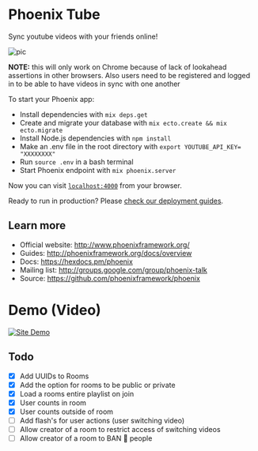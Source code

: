 # Phoenix Tube

Sync youtube videos with your friends online! 

![pic](https://imgur.com/hTHXGo5.png)

**NOTE:** this will only work on Chrome because of lack of lookahead assertions in other browsers. Also users need to be registered and logged in to be able to have videos in sync with one another

To start your Phoenix app:

  * Install dependencies with `mix deps.get`
  * Create and migrate your database with `mix ecto.create && mix ecto.migrate`
  * Install Node.js dependencies with `npm install`
  * Make an .env file in the root directory with `export YOUTUBE_API_KEY= "XXXXXXXX"`
  * Run `source .env` in a bash terminal
  * Start Phoenix endpoint with `mix phoenix.server`

Now you can visit [`localhost:4000`](http://localhost:4000) from your browser.

Ready to run in production? Please [check our deployment guides](http://www.phoenixframework.org/docs/deployment).

## Learn more

  * Official website: http://www.phoenixframework.org/
  * Guides: http://phoenixframework.org/docs/overview
  * Docs: https://hexdocs.pm/phoenix
  * Mailing list: http://groups.google.com/group/phoenix-talk
  * Source: https://github.com/phoenixframework/phoenix
  
  
  # Demo (Video)
  [![Site Demo](http://img.youtube.com/vi/vjKG1eoOZTA/0.jpg)](https://youtu.be/vjKG1eoOZTA "Site Demo")
  
## Todo
- [x] Add UUIDs to Rooms 
- [x] Add the option for rooms to be public or private
- [x] Load a rooms entire playlist on join
- [x] User counts in room
- [x] User counts outside of room
- [ ] Add flash's for user actions (user switching video)
- [ ] Allow creator of a room to restrict access of switching videos 
- [ ] Allow creator of a room to BAN 🔨 people
